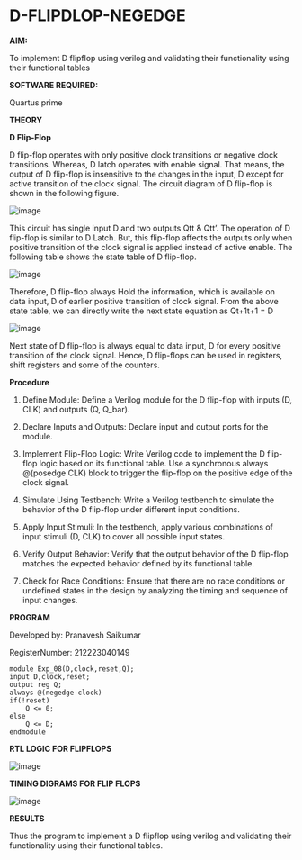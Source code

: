 # D-FLIPDLOP-NEGEDGE

**AIM:**

To implement  D flipflop using verilog and validating their functionality using their functional tables

**SOFTWARE REQUIRED:**

Quartus prime

**THEORY**

**D Flip-Flop**

D flip-flop operates with only positive clock transitions or negative clock transitions. Whereas, D latch operates with enable signal. That means, the output of D flip-flop is insensitive to the changes in the input, D except for active transition of the clock signal. The circuit diagram of D flip-flop is shown in the following figure.

![image](https://github.com/naavaneetha/D-FLIPDLOP-NEGEDGE/assets/154305477/48c81fe8-bc3f-40e7-95e2-519fc155ad51)

This circuit has single input D and two outputs Qtt & Qtt’. The operation of D flip-flop is similar to D Latch. But, this flip-flop affects the outputs only when positive transition of the clock signal is applied instead of active enable. The following table shows the state table of D flip-flop.

![image](https://github.com/naavaneetha/D-FLIPDLOP-NEGEDGE/assets/154305477/e5f3fda7-68ec-4a3a-a0a4-cf6f9cc4ab55)

Therefore, D flip-flop always Hold the information, which is available on data input, D of earlier positive transition of clock signal. From the above state table, we can directly write the next state equation as Qt+1t+1 = D

![image](https://github.com/naavaneetha/D-FLIPDLOP-NEGEDGE/assets/154305477/8592c0d8-2917-4142-91b9-d6c30dd891d2)

Next state of D flip-flop is always equal to data input, D for every positive transition of the clock signal. Hence, D flip-flops can be used in registers, shift registers and some of the counters.

**Procedure**

1. Define Module: Define a Verilog module for the D flip-flop with inputs (D, CLK) and outputs (Q, Q_bar).

2. Declare Inputs and Outputs: Declare input and output ports for the module.

3. Implement Flip-Flop Logic: Write Verilog code to implement the D flip-flop logic based on its functional table. Use a synchronous always @(posedge CLK) block to trigger the flip-flop on the positive edge of the clock signal.

4. Simulate Using Testbench: Write a Verilog testbench to simulate the behavior of the D flip-flop under different input conditions.

5. Apply Input Stimuli: In the testbench, apply various combinations of input stimuli (D, CLK) to cover all possible input states.

6. Verify Output Behavior: Verify that the output behavior of the D flip-flop matches the expected behavior defined by its functional table.

7. Check for Race Conditions: Ensure that there are no race conditions or undefined states in the design by analyzing the timing and sequence of input changes.

**PROGRAM**

Developed by: Pranavesh Saikumar

RegisterNumber: 212223040149

```
module Exp_08(D,clock,reset,Q);
input D,clock,reset;
output reg Q;
always @(negedge clock)
if(!reset)
	Q <= 0;
else
	Q <= D;
endmodule
```
**RTL LOGIC FOR FLIPFLOPS**

![image](https://github.com/PranaveshSaikumar/D-FLIPDLOP-NEGEDGE/assets/151001393/da44e583-a235-4835-bf2f-19916714435c)

**TIMING DIGRAMS FOR FLIP FLOPS**

![image](https://github.com/PranaveshSaikumar/D-FLIPDLOP-NEGEDGE/assets/151001393/8fa27f04-79d5-4768-9ea3-bf12a039cfed)

**RESULTS**

Thus the program to implement a D flipflop using verilog and validating their functionality using their functional tables.
